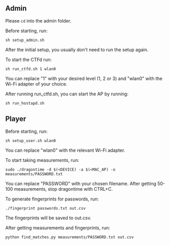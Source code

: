 ## Admin

Please ```cd``` into the admin folder.

Before starting, run:

```
sh setup_admin.sh
```

After the initial setup, you usually don't need to run the setup again.

To start the CTFd run:

```
sh run_ctfd.sh 1 wlan0
```

You can replace "1" with your desired level (1, 2 or 3) and "wlan0" with the Wi-Fi adapter of your choice.

After running run_ctfd.sh, you can start the AP by running:

```
sh run_hostapd.sh
```

## Player

Before starting, run:

```
sh setup_user.sh wlan0
```

You can replace "wlan0" with the relevant Wi-Fi adapter.

To start taking measurements, run:

```
sudo ./dragontime -d $(<DEVICE) -a $(<MAC_AP) -o measurements/PASSWORD.txt
```

You can replace "PASSWORD" with your chosen filename.
After getting 50-100 measurements, stop dragontime with CTRL+C.

To generate fingerprints for passwords, run:

```
./fingerprint passwords.txt out.csv
```

The fingerprints will be saved to out.csv.

After getting measurements and fingerprints, run:

```
python find_matches.py measurements/PASSWORD.txt out.csv
```
